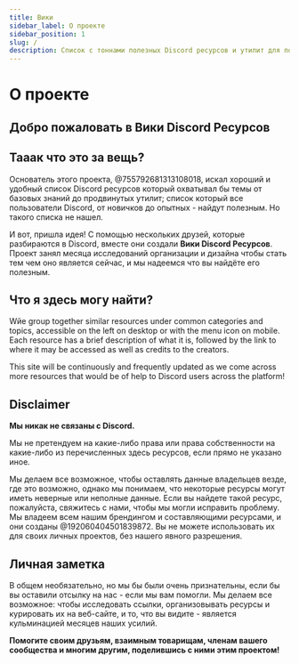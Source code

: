 ```yaml
---
title: Вики
sidebar_label: О проекте
sidebar_position: 1
slug: /
description: Список с тоннами полезных Discord ресурсов и утилит для пользователей от новичков, до опытных.
---
```


# О проекте

## Добро пожаловать в Вики Discord Ресурсов

## Тааак что это за вещь?

Основатель этого проекта, @755792681313108018, искал хороший и удобный список Discord ресурсов который охватывал бы темы от базовых знаний до продвинутых утилит; список который все пользователи Discord, от новичков до опытных - найдут полезным. Но такого списка не нашел.

И вот, пришла идея!
С помощью нескольких друзей, которые разбираются в Discord, вместе они создали **Вики Discord Ресурсов**. Проект занял месяца исследований организации и дизайна чтобы стать тем чем оно является сейчас, и мы надеемся что вы найдёте его полезным.

## Что я здесь могу найти?

Wйe group together similar resources under common categories and topics, accessible on the left on desktop or with the menu icon on mobile. Each resource has a brief description of what it is, followed by the link to where it may be accessed as well as credits to the creators.

This site will be continuously and frequently updated as we come across more resources that would be of help to Discord users across the platform!

## Disclaimer

**Мы никак не связаны с Discord.**

Мы не претендуем на какие-либо права или права собственности на какие-либо из перечисленных здесь ресурсов, если прямо не указано иное.

Мы делаем все возможное, чтобы оставлять данные владельцев везде, где это возможно, однако мы понимаем, что некоторые ресурсы могут иметь неверные или неполные данные. Если вы найдете такой ресурс, пожалуйста, свяжитесь с нами, чтобы мы могли исправить проблему.
Мы владеем всем нашим брендингом и составляющими ресурсами, и они созданы @192060404501839872. Вы не можете использовать их для своих личных проектов, без нашего явного разрешения.


## Личная заметка
В общем необязательно, но мы бы были очень признательны, если бы вы оставили отсылку на нас - если мы вам помогли. Мы делаем все возможное: чтобы исследовать ссылки, организовывать ресурсы и курировать их на веб-сайте, и то, что вы видите - является кульминацией месяцев наших усилий.

**Помогите своим друзьям, взаимным товарищам, членам вашего сообщества и многим другим, поделившись с ними этим проектом!**
